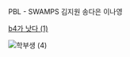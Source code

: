 PBL - SWAMPS 김지원 송다은 이나영 

[b4가 낫다  (1)](https://github.com/daeun6/DeepCaptcha/assets/81478444/1424cd9b-f480-4107-85a8-c77b5460fa2a)


![학부생  (4)](https://github.com/daeun6/DeepCaptcha/assets/81478444/1cf906ef-f7c7-413c-b789-919ae2380b1c)
